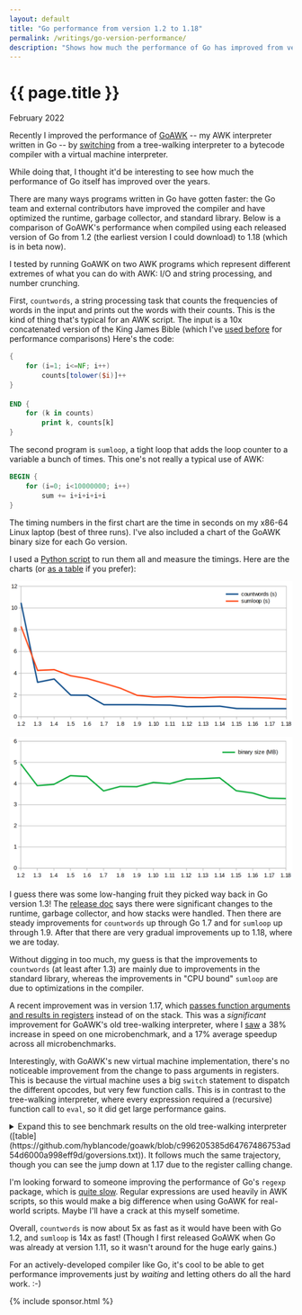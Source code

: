 ```yaml
---
layout: default
title: "Go performance from version 1.2 to 1.18"
permalink: /writings/go-version-performance/
description: "Shows how much the performance of Go has improved from version 1.2 through to 1.18 -- in its compiler, runtime, and libraries."
---
```

<h1>{{ page.title }}</h1>
<p class="subtitle">February 2022</p>


Recently I improved the performance of [GoAWK](https://github.com/hyblancode/goawk) -- my AWK interpreter written in Go -- by [switching](/writings/goawk-compiler-vm/) from a tree-walking interpreter to a bytecode compiler with a virtual machine interpreter.

While doing that, I thought it'd be interesting to see how much the performance of Go itself has improved over the years.

There are many ways programs written in Go have gotten faster: the Go team and external contributors have improved the compiler and have optimized the runtime, garbage collector, and standard library. Below is a comparison of GoAWK's performance when compiled using each released version of Go from 1.2 (the earliest version I could download) to 1.18 (which is in beta now).

I tested by running GoAWK on two AWK programs which represent different extremes of what you can do with AWK: I/O and string processing, and number crunching.

First, `countwords`, a string processing task that counts the frequencies of words in the input and prints out the words with their counts. This is the kind of thing that's typical for an AWK script. The input is a 10x concatenated version of the King James Bible (which I've [used before](/writings/count-words/) for performance comparisons) Here's the code:

```awk
{
    for (i=1; i<=NF; i++)
        counts[tolower($i)]++
}

END {
    for (k in counts)
        print k, counts[k]
}
```

The second program is `sumloop`, a tight loop that adds the loop counter to a variable a bunch of times. This one's not really a typical use of AWK:

```awk
BEGIN {
    for (i=0; i<10000000; i++)
        sum += i+i+i+i+i
}
```

The timing numbers in the first chart are the time in seconds on my x86-64 Linux laptop (best of three runs). I've also included a chart of the GoAWK binary size for each Go version.

I used a [Python script](https://github.com/hyblancode/goawk/blob/290c573830ec721ed39457cccd0071ac3929d142/goversions.py) to run them all and measure the timings. Here are the charts (or [as a table](https://github.com/hyblancode/goawk/blob/290c573830ec721ed39457cccd0071ac3929d142/goversions.txt) if you prefer):

![GoAWK speed across Go versions](/images/goawk-speed.png)

![GoAWK binary size across Go versions](/images/goawk-binary-size.png)

I guess there was some low-hanging fruit they picked way back in Go version 1.3! The [release doc](https://go.dev/doc/go1.3#impl) says there were significant changes to the runtime, garbage collector, and how stacks were handled. Then there are steady improvements for `countwords` up through Go 1.7 and for `sumloop` up through 1.9. After that there are very gradual improvements up to 1.18, where we are today.

Without digging in too much, my guess is that the improvements to `countwords` (at least after 1.3) are mainly due to improvements in the standard library, whereas the improvements in "CPU bound" `sumloop` are due to optimizations in the compiler.

A recent improvement was in version 1.17, which [passes function arguments and results in registers](https://menno.io/posts/golang-register-calling/) instead of on the stack. This was a *significant* improvement for GoAWK's old tree-walking interpreter, where I [saw](https://groups.google.com/g/golang-nuts/c/rHLMH2wHi8U/m/oW73wnEZBgAJ) a 38% increase in speed on one microbenchmark, and a 17% average speedup across all microbenchmarks.

Interestingly, with GoAWK's new virtual machine implementation, there's no noticeable improvement from the change to pass arguments in registers. This is because the virtual machine uses a big `switch` statement to dispatch the different opcodes, but very few function calls. This is in contrast to the tree-walking interpreter, where every expression required a (recursive) function call to `eval`, so it did get large performance gains.

<details><summary markdown="span">Expand this to see benchmark results on the old tree-walking interpreter ([table](https://github.com/hyblancode/goawk/blob/c996205385d64767486753ad54d6000a998eff9d/goversions.txt)). It follows much the same trajectory, though you can see the jump down at 1.17 due to the register calling change.</summary>

![GoAWK speed across Go versions with tree-walking interpreter](/images/goawk-speed-tree-walking.png)

</details>

I'm looking forward to someone improving the performance of Go's `regexp` package, which is [quite slow](https://github.com/golang/go/issues/26623). Regular expressions are used heavily in AWK scripts, so this would make a big difference when using GoAWK for real-world scripts. Maybe I'll have a crack at this myself sometime.

Overall, `countwords` is now about 5x as fast as it would have been with Go 1.2, and `sumloop` is 14x as fast! (Though I first released GoAWK when Go was already at version 1.11, so it wasn't around for the huge early gains.)

For an actively-developed compiler like Go, it's cool to be able to get performance improvements just by *waiting* and letting others do all the hard work. :-)


{% include sponsor.html %}

